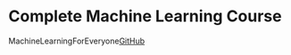 # Complete Machine Learning Course
MachineLearningForEveryone[GitHub](https://github.com/RakshithCoder/MlCourse/tree/main/1-Machine-Learning-For-Everyone)
